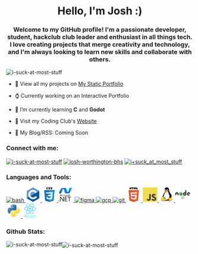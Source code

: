 <h1 align="center">Hello, I'm Josh :)</h1>
<h3 align="center">Welcome to my GitHub profile! I'm a passionate developer, student, hackclub club leader and enthusiast in all things tech. I love creating projects that merge creativity and technology, and I'm always looking to learn new skills and collaborate with others.</h3>

<p align="left"> <img src="https://komarev.com/ghpvc/?username=i-suck-at-most-stuff&label=Profile%20views&color=0e75b6&style=flat" alt="i-suck-at-most-stuff" /> </p>

- 🔭 View all my projects on [My Static Portfolio](https://i-suck-at-most-stuff.github.io)

- ⌚ Currently working on an Interactive Portfolio

- 🌱 I’m currently learning **C** and **Godot** 

- 👯 Visit my Coding Club's [Website](https://github.com/Barracoders/barracoders)

- 📝 My Blog/RSS: Coming Soon

<h3 align="left">Connect with me:</h3>
<p align="left">
<a href="https://codepen.io/i-suck-at-most-stuff" target="blank"><img align="center" src="https://raw.githubusercontent.com/rahuldkjain/github-profile-readme-generator/master/src/images/icons/Social/codepen.svg" alt="i-suck-at-most-stuff" height="30" width="40" /></a>
<a href="https://linkedin.com/in/josh-worthington-bhs" target="blank"><img align="center" src="https://raw.githubusercontent.com/rahuldkjain/github-profile-readme-generator/master/src/images/icons/Social/linked-in-alt.svg" alt="josh-worthington-bhs" height="30" width="40" /></a>
<a href="https://instagram.com/i-suck-at-most-stuff" target="blank"><img align="center" src="https://raw.githubusercontent.com/rahuldkjain/github-profile-readme-generator/master/src/images/icons/Social/instagram.svg" alt="i+suck_at_most_stuff" height="30" width="40" /></a>
</p>

<h3 align="left">Languages and Tools:</h3>
<p align="left"> <a href="https://www.gnu.org/software/bash/" target="_blank" rel="noreferrer"> <img src="https://www.vectorlogo.zone/logos/gnu_bash/gnu_bash-icon.svg" alt="bash" width="40" height="40"/> </a> <a href="https://www.cprogramming.com/" target="_blank" rel="noreferrer"> <img src="https://raw.githubusercontent.com/devicons/devicon/master/icons/c/c-original.svg" alt="c" width="40" height="40"/> </a> <a href="https://www.w3schools.com/css/" target="_blank" rel="noreferrer"> <img src="https://raw.githubusercontent.com/devicons/devicon/master/icons/css3/css3-original-wordmark.svg" alt="css3" width="40" height="40"/> </a> <a href="https://dotnet.microsoft.com/" target="_blank" rel="noreferrer"> <img src="https://raw.githubusercontent.com/devicons/devicon/master/icons/dot-net/dot-net-original-wordmark.svg" alt="dotnet" width="40" height="40"/> </a> <a href="https://www.figma.com/" target="_blank" rel="noreferrer"> <img src="https://www.vectorlogo.zone/logos/figma/figma-icon.svg" alt="figma" width="40" height="40"/> </a> <a href="https://cloud.google.com" target="_blank" rel="noreferrer"> <img src="https://www.vectorlogo.zone/logos/google_cloud/google_cloud-icon.svg" alt="gcp" width="40" height="40"/> </a> <a href="https://git-scm.com/" target="_blank" rel="noreferrer"> <img src="https://www.vectorlogo.zone/logos/git-scm/git-scm-icon.svg" alt="git" width="40" height="40"/> </a> <a href="https://www.w3.org/html/" target="_blank" rel="noreferrer"> <img src="https://raw.githubusercontent.com/devicons/devicon/master/icons/html5/html5-original-wordmark.svg" alt="html5" width="40" height="40"/> </a> <a href="https://developer.mozilla.org/en-US/docs/Web/JavaScript" target="_blank" rel="noreferrer"> <img src="https://raw.githubusercontent.com/devicons/devicon/master/icons/javascript/javascript-original.svg" alt="javascript" width="40" height="40"/> </a> <a href="https://www.linux.org/" target="_blank" rel="noreferrer"> <img src="https://raw.githubusercontent.com/devicons/devicon/master/icons/linux/linux-original.svg" alt="linux" width="40" height="40"/> </a> <a href="https://nodejs.org" target="_blank" rel="noreferrer"> <img src="https://raw.githubusercontent.com/devicons/devicon/master/icons/nodejs/nodejs-original-wordmark.svg" alt="nodejs" width="40" height="40"/> </a> <a href="https://www.python.org" target="_blank" rel="noreferrer"> <img src="https://raw.githubusercontent.com/devicons/devicon/master/icons/python/python-original.svg" alt="python" width="40" height="40"/> </a> <a href="https://reactjs.org/" target="_blank" rel="noreferrer"> <img src="https://raw.githubusercontent.com/devicons/devicon/master/icons/react/react-original-wordmark.svg" alt="react" width="40" height="40"/> </a> </p>
<h3 algin="left">Github Stats:</h3>

<p><img align="left" src="https://github-readme-stats.vercel.app/api/top-langs?username=i-suck-at-most-stuff&show_icons=true&locale=en&layout=compact" alt="i-suck-at-most-stuff" /></p>



<p><img align="center" src="https://github-readme-streak-stats.herokuapp.com/?user=i-suck-at-most-stuff&" alt="i-suck-at-most-stuff" /></p>

